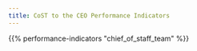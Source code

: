 ```yaml
---
title: CoST to the CEO Performance Indicators
---
```


{{% performance-indicators "chief_of_staff_team" %}}

